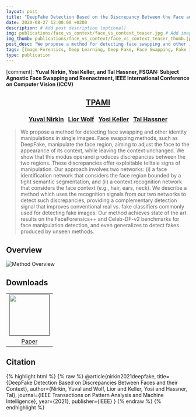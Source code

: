 ```yaml
---
layout: post
title: "DeepFake Detection Based on the Discrepancy Between the Face and its Context"
date: 2020-08-27 12:00:00 +0200
description: # Add post description (optional)
img: publications/face_vs_context/face_vs_context_teaser.jpg # Add image post (optional)
img_thumb: publications/face_vs_context/face_vs_context_teaser_thumb.jpg
post_desc: "We propose a method for detecting face swapping and other identity manipulations in single images. Face swapping methods, such as DeepFake, manipulate the face region, aiming to adjust the face to the appearance of its context, while leaving the context unchanged. We show that this modus operandi produces discrepancies between the two regions. These discrepancies offer exploitable telltale signs of manipulation. Our approach involves two networks: (i) a face identification network that considers the face region bounded by a tight semantic segmentation, and (ii) a context recognition network that considers the face context (e.g., hair, ears, neck). We describe a method which uses the recognition signals from our two networks to detect such discrepancies, providing a complementary detection signal that improves conventional real vs. fake classifiers commonly used for detecting fake images. Our method achieves state of the art results on the FaceForensics++ and Celeb-DF-v2 benchmarks for face manipulation detection, and even generalizes to detect fakes produced by unseen methods."
tags: [Image Forensics, Deep Learning, Deep Fake, Face Swapping, Fake image Detection] # add tag
type: publication
---
```


[comment]: **Yuval Nirkin, Yosi Keller, and Tal Hassner, FSGAN: Subject Agnostic Face Swapping and Reenactment, IEEE International Conference on Computer Vision (ICCV)**
<center><h2><a href="https://ieeexplore.ieee.org/xpl/RecentIssue.jsp?punumber=34">TPAMI</a></h2></center>
<center><h3>
<a href="https://nirkin.com/">Yuval Nirkin</a> &nbsp;
<a href="http://www.cs.tau.ac.il/~wolf/">Lior Wolf</a> &nbsp;
<a href="https://yosikeller.github.io/">Yosi Keller</a> &nbsp;
<a href="https://talhassner.github.io/home/">Tal Hassner</a>
</h3></center>

>We propose a method for detecting face swapping and other identity manipulations in single images. Face swapping methods, such as DeepFake, manipulate the face region, aiming to adjust the face to the appearance of its context, while leaving the context unchanged. We show that this modus operandi produces discrepancies between the two regions. These discrepancies offer exploitable telltale signs of manipulation. Our approach involves two networks: (i) a face identification network that considers the face region bounded by a tight semantic segmentation, and (ii) a context recognition network that considers the face context (e.g., hair, ears, neck). We describe a method which uses the recognition signals from our two networks to detect such discrepancies, providing a complementary detection signal that improves conventional real vs. fake classifiers commonly used for detecting fake images. Our method achieves state of the art results on the FaceForensics++ and Celeb-DF-v2 benchmarks for face manipulation detection, and even generalizes to detect fakes produced by unseen methods.

## Overview
![Method Overview]({{site.baseurl}}/assets/img/publications/face_vs_context/face_vs_context_system.jpg)

## Downloads
<table class="download" cellspacing="10" style = "text-align:center; margin-left: auto; margin-right: auto;" border="0">
<tr>
	<td><a href="https://arxiv.org/abs/2008.12262.pdf"><img style = "height:110px;" src="{{site.baseurl}}/assets/img/publications/face_vs_context/face_vs_context_paper_thumb.jpg" border="1"></a></td>
</tr>
<tr>
	<td><a href="https://arxiv.org/abs/2008.12262.pdf">Paper</a></td>
</tr>
</table>

## Citation
{% highlight html %}
{% raw %}
@article{nirkin2021deepfake,
  title={DeepFake Detection Based on Discrepancies Between Faces and their Context},
  author={Nirkin, Yuval and Wolf, Lior and Keller, Yosi and Hassner, Tal},
  journal={IEEE Transactions on Pattern Analysis and Machine Intelligence},
  year={2021},
  publisher={IEEE}
}
{% endraw %}
{% endhighlight %}
